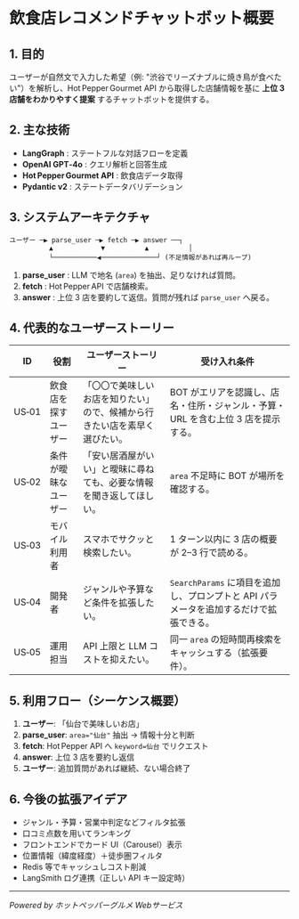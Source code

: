 # 飲食店レコメンドチャットボット概要

## 1. 目的
ユーザーが自然文で入力した希望（例: "渋谷でリーズナブルに焼き鳥が食べたい"）を解析し、Hot Pepper Gourmet API から取得した店舗情報を基に **上位 3 店舗をわかりやすく提案** するチャットボットを提供する。

## 2. 主な技術
- **LangGraph** : ステートフルな対話フローを定義
- **OpenAI GPT‑4o** : クエリ解析と回答生成
- **Hot Pepper Gourmet API** : 飲食店データ取得
- **Pydantic v2** : ステートデータバリデーション

## 3. システムアーキテクチャ
```
ユーザー ─▶ parse_user ─▶ fetch ─▶ answer ──┐
          ▲            ▼          ▲          │
          └───────────◀──────────────┘ (不足情報があれば再ループ)
```
1. **parse_user** : LLM で地名 (`area`) を抽出、足りなければ質問。
2. **fetch** : Hot Pepper API で店舗検索。
3. **answer** : 上位 3 店を要約して返信。質問が残れば `parse_user` へ戻る。

## 4. 代表的なユーザーストーリー
| ID | 役割 | ユーザーストーリー | 受け入れ条件 |
|----|------|------------------|--------------|
| US‑01 | 飲食店を探すユーザー | 「〇〇で美味しいお店を知りたい」ので、候補から行きたい店を素早く選びたい。 | BOT がエリアを認識し、店名・住所・ジャンル・予算・URL を含む上位 3 店を提示する。 |
| US‑02 | 条件が曖昧なユーザー | 「安い居酒屋がいい」と曖昧に尋ねても、必要な情報を聞き返してほしい。 | `area` 不足時に BOT が場所を確認する。 |
| US‑03 | モバイル利用者 | スマホでサクッと検索したい。 | 1 ターン以内に 3 店の概要が 2–3 行で読める。 |
| US‑04 | 開発者 | ジャンルや予算など条件を拡張したい。 | `SearchParams` に項目を追加し、プロンプトと API パラメータを追加するだけで拡張できる。 |
| US‑05 | 運用担当 | API 上限と LLM コストを抑えたい。 | 同一 `area` の短時間再検索をキャッシュする（拡張要件）。 |

## 5. 利用フロー（シーケンス概要）
1. **ユーザー**: 「仙台で美味しいお店」
2. **parse_user**: `area="仙台"` 抽出 → 情報十分と判断
3. **fetch**: Hot Pepper API へ `keyword=仙台` でリクエスト
4. **answer**: 上位 3 店を要約し返信
5. **ユーザー**: 追加質問があれば継続、ない場合終了

## 6. 今後の拡張アイデア
- ジャンル・予算・営業中判定などフィルタ拡張
- 口コミ点数を用いてランキング
- フロントエンドでカード UI（Carousel）表示
- 位置情報（緯度経度）＋徒歩圏フィルタ
- Redis 等でキャッシュしコスト削減
- LangSmith ログ連携（正しい API キー設定時）

---
*Powered by ホットペッパーグルメ Webサービス*

